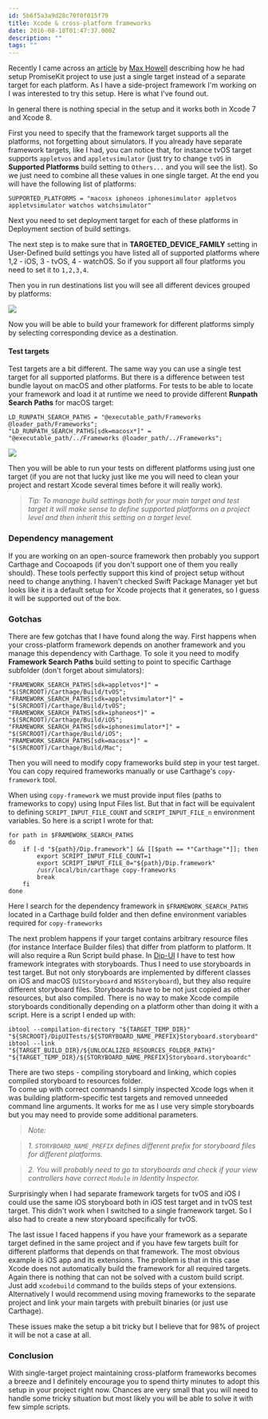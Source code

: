 ```yaml
---
id: 5b6f5a3a9d28c70f0f015f79
title: Xcode & cross-platform frameworks
date: 2016-08-18T01:47:37.000Z
description: ""
tags: ""
---
```


Recently I came across an [article](http://promisekit.org/news/2016/08/Multiplatform-Single-Scheme-Xcode-Projects/) by [Max Howell](https://twitter.com/mxcl) describing how he had setup PromiseKit project to use just a single target instead of a separate target for each platform. As I have a side-project framework I'm working on I was interested to try this setup. Here is what I've found out.

<!-- description -->

In general there is nothing special in the setup and it works both in Xcode 7 and Xcode 8.

First you need to specify that the framework target supports all the platforms, not forgetting about simulators. If you already have separate framework targets, like I had, you can notice that, for instance tvOS target supports `appletvos` and `appletvsimulator` (just try to change `tvOS` in **Supported Platforms** build setting to `Others...` and you will see the list). So we just need to combine all these values in one single target. At the end you will have the following list of platforms:

    SUPPORTED_PLATFORMS = "macosx iphoneos iphonesimulator appletvos appletvsimulator watchos watchsimulator"

Next you need to set deployment target for each of these platforms in Deployment section of build settings.

The next step is to make sure that in **TARGETED\_DEVICE\_FAMILY** setting in User-Defined build settings you have listed all of supported platforms where 1,2 - iOS, 3 - tvOS, 4 - watchOS. So if you support all four platforms you need to set it to `1,2,3,4`.

Then you in run destinations list you will see all different devices grouped by platforms:

![](/content/images/2016/08/multiplatform.png)

Now you will be able to build your framework for different platforms simply by selecting corresponding device as a destination.

#### Test targets

Test targets are a bit different. The same way you can use a single test target for all supported platforms. But there is a difference between test bundle layout on macOS and other platforms. For tests to be able to locate your framework and load it at runtime we need to provide different **Runpath Search Paths** for macOS target:

    LD_RUNPATH_SEARCH_PATHS = "@executable_path/Frameworks @loader_path/Frameworks";
    "LD_RUNPATH_SEARCH_PATHS[sdk=macosx*]" = "@executable_path/../Frameworks @loader_path/../Frameworks";

![](/content/images/2016/08/rpath.png)

Then you will be able to run your tests on different platforms using just one target (if you are not that lucky just like me you will need to clean your project and restart Xcode several times before it will really work).

> _Tip: To manage build settings both for your main target and test target it will make sense to define supported platforms on a project level and then inherit this setting on a target level._

### Dependency management

If you are working on an open-source framework then probably you support Carthage and Cocoapods (if you don't support one of them you really should). These tools perfectly support this kind of project setup without need to change anything. I haven't checked Swift Package Manager yet but looks like it is a default setup for Xcode projects that it generates, so I guess it will be supported out of the box.

### Gotchas

There are few gotchas that I have found along the way. First happens when your cross-platform framework depends on another framework and you manage this dependency with Carthage. To sole it you need to modify **Framework Search Paths** build setting to point to specific Carthage subfolder (don't forget about simulators):

    "FRAMEWORK_SEARCH_PATHS[sdk=appletvos*]" = "$(SRCROOT)/Carthage/Build/tvOS";
    "FRAMEWORK_SEARCH_PATHS[sdk=appletvsimulator*]" = "$(SRCROOT)/Carthage/Build/tvOS";
    "FRAMEWORK_SEARCH_PATHS[sdk=iphoneos*]" = "$(SRCROOT)/Carthage/Build/iOS";
    "FRAMEWORK_SEARCH_PATHS[sdk=iphonesimulator*]" = "$(SRCROOT)/Carthage/Build/iOS";
    "FRAMEWORK_SEARCH_PATHS[sdk=macosx*]" = "$(SRCROOT)/Carthage/Build/Mac";

Then you will need to modify copy frameworks build step in your test target. You can copy required frameworks manually or use Carthage's `copy-framework` tool.

When using `copy-framework` we must provide input files (paths to frameworks to copy) using Input Files list. But that in fact will be equivalent to defining `SCRIPT_INPUT_FILE_COUNT` and `SCRIPT_INPUT_FILE_n` environment variables. So here is a script I wrote for that:

    for path in $FRAMEWORK_SEARCH_PATHS
    do
        if [-d "${path}/Dip.framework"] && [[$path == *"Carthage"*]]; then
            export SCRIPT_INPUT_FILE_COUNT=1
            export SCRIPT_INPUT_FILE_0="${path}/Dip.framework"
            /usr/local/bin/carthage copy-frameworks
            break
        fi
    done

Here I search for the dependency framework in `$FRAMEWORK_SEARCH_PATHS` located in a Carthage build folder and then define environment variables required for `copy-frameworks`

The next problem happens if your target contains arbitrary resource files (for instance Interface Builder files) that differ from platform to platform. It will also require a Run Script build phase. In [Dip-UI](https://github.com/AliSoftware/Dip-UI) I have to test how framework integrates with storyboards. Thus I need to use storyboards in test target. But not only storyboards are implemented by different classes on iOS and macOS (`UIStoryboard` and `NSStoryboard`), but they also require different storyboard files. Storyboards have to be not just copied as other resources, but also compiled. There is no way to make Xcode compile storyboards conditionally depending on a platform other than doing it with a script. Here is a script I ended up with:

    ibtool --compilation-directory "${TARGET_TEMP_DIR}" "${SRCROOT}/DipUITests/${STORYBOARD_NAME_PREFIX}Storyboard.storyboard"
    ibtool --link "${TARGET_BUILD_DIR}/${UNLOCALIZED_RESOURCES_FOLDER_PATH}" "${TARGET_TEMP_DIR}/${STORYBOARD_NAME_PREFIX}Storyboard.storyboardc"

There are two steps - compiling storyboard and linking, which copies compiled storyboard to resources folder.  
To come up with correct commands I simply inspected Xcode logs when it was building platform-specific test targets and removed unneeded command line arguments. It works for me as I use very simple storyboards but you may need to provide some additional parameters.

> _Note:_

> _1. `STORYBOARD_NAME_PREFIX` defines different prefix for storyboard files for different platforms._

> _2. You will probably need to go to storyboards and check if your view controllers have correct `Module` in Identity Inspector._

Surprisingly when I had separate framework targets for tvOS and iOS I could use the same iOS storyboard both in iOS test target and in tvOS test target. This didn't work when I switched to a single framework target. So I also had to create a new storyboard specifically for tvOS.

The last issue I faced happens if you have your framework as a separate target defined in the same project and if you have few targets built for different platforms that depends on that framework. The most obvious example is iOS app and its extensions. The problem is that in this case Xcode does not automatically build the framework for all required targets. Again there is nothing that can not be solved with a custom build script. Just add `xcodebuild` command to the builds steps of your extensions. Alternatively I would recommend using moving frameworks to the separate project and link your main targets with prebuilt binaries (or just use Carthage).

These issues make the setup a bit tricky but I believe that for 98% of project it will be not a case at all.

### Conclusion

With single-target project maintaining cross-platform frameworks becomes a breeze and I definitely encourage you to spend thirty minutes to adopt this setup in your project right now. Chances are very small that you will need to handle some tricky situation but most likely you will be able to solve it with few simple scripts.
